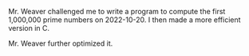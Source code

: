 Mr. Weaver challenged me to write a program to compute the first 1,000,000 prime numbers on 2022-10-20. I then made a more efficient version in C.

Mr. Weaver further optimized it.